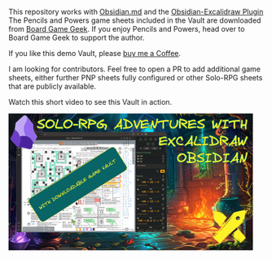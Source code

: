 This repository works with [Obsidian.md](https://Obsidian.md) and the [Obsidian-Excalidraw Plugin](https://github.com/zsviczian/obsidian-excalidraw-plugin/)
The Pencils and Powers game sheets included in the Vault are downloaded from [Board Game Geek](https://boardgamegeek.com/filepage/161858/pencils-powers-volume-1). If you enjoy Pencils and Powers, head over to Board Game Geek to support the author.

If you like this demo Vault, please [buy me a Coffee](https://ko-fi/zsolt).

I am looking for contributors. Feel free to open a PR to add additional game sheets, either further PNP sheets fully configured or other Solo-RPG sheets that are publicly available.

Watch this short video to see this Vault in action.

[![](Resources/Thumbnail.png)](https://youtu.be/gTHYdABfpQs)
